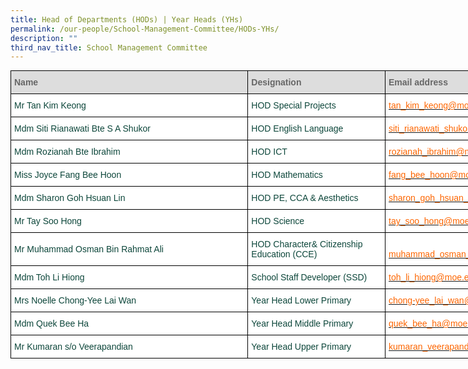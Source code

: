 ```yaml
---
title: Head of Departments (HODs) | Year Heads (YHs)
permalink: /our-people/School-Management-Committee/HODs-YHs/
description: ""
third_nav_title: School Management Committee
---
```

<style type="text/css">
.tg  {border-collapse:collapse;border-spacing:0;margin:0px auto;}
.tg td{border-color:black;border-style:solid;border-width:1px;font-family:Arial, sans-serif;font-size:14px;
  overflow:hidden;padding:10px 5px;word-break:normal;}
.tg th{border-color:black;border-style:solid;border-width:1px;font-family:Arial, sans-serif;font-size:14px;
  font-weight:normal;overflow:hidden;padding:10px 5px;word-break:normal;}
.tg .tg-yhj3{background-color:#FFF;color:#0C463A;text-align:left;vertical-align:middle}
.tg .tg-feqv{background-color:#DDD;color:#666;font-weight:bold;text-align:left;vertical-align:middle}
.tg .tg-o5fr{background-color:#FFF;color:#FD6500;text-align:left;vertical-align:middle}
</style>
<table class="tg" style="undefined; table-layout: fixed; width: 900px">
<colgroup>
<col style="width: 380px">
<col style="width: 220px">
<col style="width: 300px">
</colgroup>
<tbody>
  <tr>
    <td class="tg-feqv"><span style="color:#666">Name</span></td>
    <td class="tg-feqv"><span style="color:#666">Designation</span></td>
    <td class="tg-feqv"><span style="color:#666">Email address</span></td>
  </tr>
  <tr>
    <td class="tg-yhj3">Mr Tan Kim Keong<br></td>
    <td class="tg-yhj3">HOD Special Projects<br></td>
    <td class="tg-o5fr"><a href="mailto:tan_kim_keong@moe.edu.sg"><span style="text-decoration:none;color:#FD6500">tan_kim_keong@moe.edu.sg</span></a><br></td>
  </tr>
  <tr>
    <td class="tg-yhj3">Mdm Siti Rianawati Bte S A Shukor<br></td>
    <td class="tg-yhj3">HOD English Language</td>
    <td class="tg-o5fr"><a href="mailto:siti_rianawati_shukor@moe.edu.sg"><span style="text-decoration:none;color:#FD6500">siti_rianawati_shukor@moe.edu.sg</span></a><br></td>
  </tr>
  <tr>
    <td class="tg-yhj3">Mdm Rozianah Bte Ibrahim<br></td>
    <td class="tg-yhj3"> HOD ICT</td>
    <td class="tg-o5fr"><a href="mailto:rozianah_ibrahim@moe.edu.sg"><span style="text-decoration:none;color:#FD6500">rozianah_ibrahim@moe.edu.sg</span></a> </td>
  </tr>
  <tr>
    <td class="tg-yhj3">Miss Joyce Fang Bee Hoon<br></td>
    <td class="tg-yhj3">HOD Mathematics </td>
    <td class="tg-o5fr"><a href="mailto:fang_bee_hoon@moe.edu.sg"><span style="text-decoration:none;color:#FD6500">fang_bee_hoon@moe.edu.sg</span></a> </td>
  </tr>
  <tr>
    <td class="tg-yhj3"> Mdm Sharon Goh Hsuan Lin</td>
    <td class="tg-yhj3"> HOD PE, CCA &amp; Aesthetics<br></td>
    <td class="tg-o5fr"><a href="mailto:sharon_goh_hsuan_lin@moe.edu.sg"><span style="text-decoration:none;color:#FD6500">sharon_goh_hsuan_lin@moe.edu.sg</span></a> </td>
  </tr>
  <tr>
    <td class="tg-yhj3"> Mr Tay Soo Hong</td>
    <td class="tg-yhj3"> HOD Science</td>
    <td class="tg-o5fr"><a href="mailto:tay_soo_hong@moe.edu.sg"><span style="text-decoration:none;color:#FD6500">tay_soo_hong@moe.edu.sg</span></a> </td>
  </tr>
  <tr>
    <td class="tg-yhj3"> Mr Muhammad Osman Bin Rahmat Ali</td>
    <td class="tg-yhj3"> HOD Character& Citizenship Education (CCE)<br></td>
    <td class="tg-o5fr"><a href="mailto:muhammad_osman_rahmat_ali@moe.edu.sg"><span style="text-decoration:none;color:#FD6500"><br>muhammad_osman_rahmat_ali@moe.edu.sg</span></a> </td>
  </tr>
  <tr>
    <td class="tg-yhj3">Mdm Toh Li Hiong<br></td>
    <td class="tg-yhj3"> School Staff Developer (SSD)<br></td>
    <td class="tg-o5fr"><a href="mailto:toh_li_hiong@moe.edu.sg"><span style="text-decoration:none;color:#FD6500">toh_li_hiong@moe.edu.sg</span></a> </td>
  </tr>
  <tr>
    <td class="tg-yhj3">Mrs Noelle Chong-Yee Lai Wan<br></td>
    <td class="tg-yhj3">Year Head Lower Primary<br></td>
    <td class="tg-yhj3"><a
			href="mailto:chong-yee_lai_wan@moe.edu.sg"><span style="text-decoration:none;color:#FD6500">chong-yee_lai_wan@moe.edu.sg</span></a> </td>
  </tr>
  <tr>
    <td class="tg-yhj3"> Mdm Quek Bee Ha</td>
    <td class="tg-yhj3">  Year Head Middle Primary</td>
    <td class="tg-o5fr"><a href="mailto:quek_bee_ha@moe.edu.sg"><span style="text-decoration:none;color:#FD6500">quek_bee_ha@moe.edu.sg</span></a> </td>
  </tr>
  <tr>
    <td class="tg-yhj3">Mr Kumaran s/o Veerapandian<br></td>
    <td class="tg-yhj3">Year Head Upper Primary <br></td>
    <td class="tg-o5fr"><a href="mailto:kumaran_veerapandian@moe.edu.sg"><span style="text-decoration:none;color:#FD6500">kumaran_veerapandian@moe.edu.sg</span></a> </td>
</tr>
</tbody>
</table>